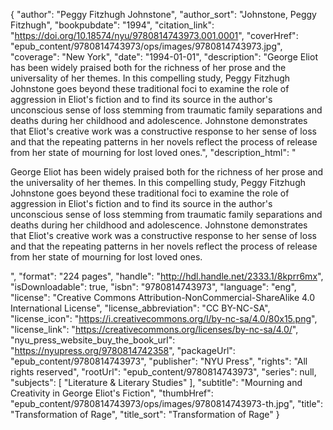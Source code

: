 {
  "author": "Peggy Fitzhugh Johnstone",
  "author_sort": "Johnstone, Peggy Fitzhugh",
  "bookpubdate": "1994",
  "citation_link": "https://doi.org/10.18574/nyu/9780814743973.001.0001",
  "coverHref": "epub_content/9780814743973/ops/images/9780814743973.jpg",
  "coverage": "New York",
  "date": "1994-01-01",
  "description": "George Eliot has been widely praised both for the richness of her prose and the universality of her themes. In this compelling study, Peggy Fitzhugh Johnstone goes beyond these traditional foci to examine the role of aggression in Eliot's fiction and to find its source in the author's unconscious sense of loss stemming from traumatic family separations and deaths during her childhood and adolescence. Johnstone demonstrates that Eliot's creative work was a constructive response to her sense of loss and that the repeating patterns in her novels reflect the process of release from her state of mourning for lost loved ones.",
  "description_html": "<p>George Eliot has been widely praised both for the richness of her prose and the universality of her themes. In this compelling study, Peggy Fitzhugh Johnstone goes beyond these traditional foci to examine the role of aggression in Eliot's fiction and to find its source in the author's unconscious sense of loss stemming from traumatic family separations and deaths during her childhood and adolescence. Johnstone demonstrates that Eliot's creative work was a constructive response to her sense of loss and that the repeating patterns in her novels reflect the process of release from her state of mourning for lost loved ones.</p>",
  "format": "224 pages",
  "handle": "http://hdl.handle.net/2333.1/8kprr6mx",
  "isDownloadable": true,
  "isbn": "9780814743973",
  "language": "eng",
  "license": "Creative Commons Attribution-NonCommercial-ShareAlike 4.0 International License",
  "license_abbreviation": "CC BY-NC-SA",
  "license_icon": "https://i.creativecommons.org/l/by-nc-sa/4.0/80x15.png",
  "license_link": "https://creativecommons.org/licenses/by-nc-sa/4.0/",
  "nyu_press_website_buy_the_book_url": "https://nyupress.org/9780814742358",
  "packageUrl": "epub_content/9780814743973",
  "publisher": "NYU Press",
  "rights": "All rights reserved",
  "rootUrl": "epub_content/9780814743973",
  "series": null,
  "subjects": [
    "Literature & Literary Studies"
  ],
  "subtitle": "Mourning and Creativity in George Eliot's Fiction",
  "thumbHref": "epub_content/9780814743973/ops/images/9780814743973-th.jpg",
  "title": "Transformation of Rage",
  "title_sort": "Transformation of Rage"
}

